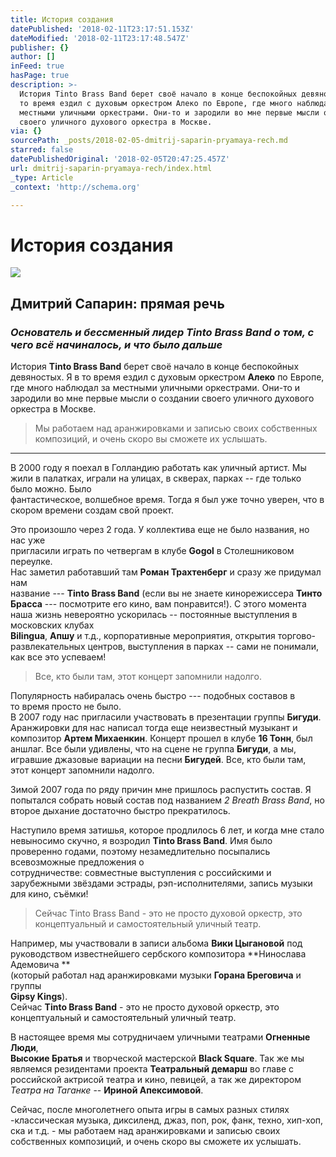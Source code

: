 ```yaml
---
title: История создания
datePublished: '2018-02-11T23:17:51.153Z'
dateModified: '2018-02-11T23:17:48.547Z'
publisher: {}
author: []
inFeed: true
hasPage: true
description: >-
  История Tinto Brass Band берет своё начало в конце беспокойных девяностых. Я в
  то время ездил с духовым оркестром Алеко по Европе, где много наблюдал за
  местными уличными оркестрами. Они-то и зародили во мне первые мысли о создании
  своего уличного духового оркестра в Москве.
via: {}
sourcePath: _posts/2018-02-05-dmitrij-saparin-pryamaya-rech.md
starred: false
datePublishedOriginal: '2018-02-05T20:47:25.457Z'
url: dmitrij-saparin-pryamaya-rech/index.html
_type: Article
_context: 'http://schema.org'

---
```

# История создания
![](https://the-grid-user-content.s3-us-west-2.amazonaws.com/567deb58-21ea-43f3-af31-dc63be2d262e.jpg)

## Дмитрий Сапарин: прямая речь

### _Основатель и бессменный лидер Tinto Brass Band о том, с чего всё начиналось, и что было дальше_

История **Tinto Brass Band** берет своё начало в конце беспокойных девяностых. Я в то время ездил с духовым оркестром **Алеко** по Европе, где много наблюдал за местными уличными оркестрами. Они-то и зародили во мне первые мысли о создании своего уличного духового оркестра в Москве.

> Мы работаем над аранжировками и записью своих собственных композиций, и очень скоро вы сможете их услышать.

---

В 2000 году я поехал в Голландию работать как уличный артист. Мы жили в палатках, играли на улицах, в скверах, парках -- где только было можно. Было   
фантастическое, волшебное время. Тогда я был уже точно уверен, что в   
скором времени создам свой проект.

Это произошло через 2 года. У коллектива еще не было названия, но нас уже   
пригласили играть по четвергам в клубе **Gogol** в Столешниковом переулке.   
Нас заметил работавший там **Роман Трахтенберг** и сразу же придумал нам   
название --- **Tinto Brass Band** (если вы не знаете кинорежиссера **Тинто Брасса** --- посмотрите его кино, вам понравится!). С этого момента наша жизнь невероятно ускорилась -- постоянные выступления в московских клубах   
**Bilingua**, **Апшу** и т.д., корпоративные мероприятия, открытия торгово-развлекательных центров, выступления в парках -- сами не понимали, как все это успеваем!

> Все, кто были там, этот концерт запомнили надолго.

Популярность набиралась очень быстро --- подобных составов в   
то время просто не было.   
В 2007 году нас пригласили участвовать в презентации группы **Бигуди**. Аранжировки для нас написал тогда еще неизвестный музыкант и   
композитор **Артем Михаенкин**. Концерт прошел в клубе **16 Тонн**, был аншлаг. Все были удивлены, что на сцене не группа **Бигуди**, а мы, игравшие джазовые вариации на песни **Бигудей**. Все, кто были там, этот концерт запомнили надолго.

Зимой 2007 года по ряду причин мне пришлось распустить состав. Я   
попытался собрать новый состав под названием _2 Breath Brass Band_, но второе дыхание достаточно быстро прекратилось.

Наступило время затишья, которое продлилось 6 лет, и когда мне стало   
невыносимо скучно, я возродил **Tinto Brass Band**. Имя было проверенно годами, поэтому незамедлительно посыпались всевозможные предложения о   
сотрудничестве: совместные выступления с российскими и зарубежными звёздами эстрады, рэп-исполнителями, запись музыки для кино, съёмки!

> Сейчас Tinto Brass Band - это не просто духовой оркестр, это концептуальный и самостоятельный уличный театр.

Например, мы участвовали в записи альбома **Вики Цыгановой** под руководством известнейшего сербского композитора **Нинослава Адемовича **  
(который работал над аранжировками музыки **Горана Бреговича** и группы   
**Gipsy Kings**).   
Сейчас **Tinto Brass Band** - это не просто духовой оркестр, это концептуальный и самостоятельный уличный театр.

В настоящее время мы сотрудничаем уличными театрами **Огненные Люди**,   
**Высокие Братья** и творческой мастерской **Black Square**. Так же мы являемся резидентами проекта **Театральный демарш** во главе с российской актрисой театра и кино, певицей, а так же директором _Театра на Таганке_ -- **Ириной Апексимовой**.

Сейчас, после многолетнего опыта игры в самых разных стилях -классическая музыка, диксиленд, джаз, поп, рок, фанк, техно, хип-хоп, ска и т.д. - мы работаем над аранжировками и записью своих собственных композиций, и очень скоро вы сможете их услышать.